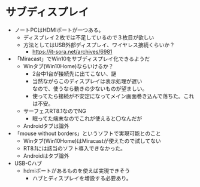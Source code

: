# サブディスプレイ

  - ノートPCはHDMIポートが一つある。
    - ディスプレイ２枚では不足しているので３枚目が欲しい
    - 方法としてはUSB外部ディスプレイ、ワイヤレス接続くらいか？
      - https://it-sora.net/archives/6981
  - 「Miracast」でWin10をサブディスプレイ化できるようだ
    - Winタブ(Win10Home)ならいけるか？
      - 2台中1台が接続先に出てこない、謎
      - 当然ながらこのディスプレイは表示処理が遅い  
        なので、使うなら動きの少ないものが望ましい。
      - 使ってたら接続が不安定になってメイン画面巻き込んで落ちた。これは不安。
    - サーフェスRT8.1なのでNG
      - 眠ってた端末なのでこれが使えると〇なんだが
    - Androidタブは論外
  - 「mouse without borders」というソフトで実現可能とのこと
    - Winタブ(Win10Home)はMiracastが使えたので試してない
    - RT8.1には該当のソフト導入できなかった。
    - Androidはタブ論外
  - USB-Cハブ
    - hdmiポートがあるものを使えば実現できそう
      - ハブとディスプレイを増設する必要あり。
